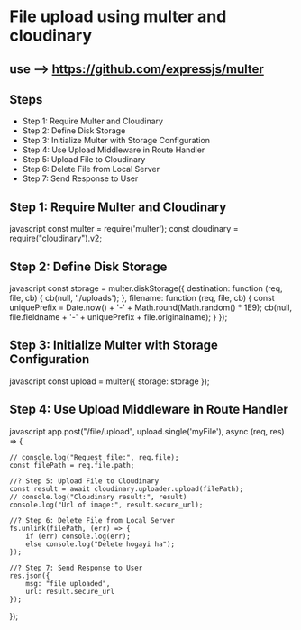 # File upload using multer and cloudinary

## use --> https://github.com/expressjs/multer
## Steps
- Step 1: Require Multer and Cloudinary
- Step 2: Define Disk Storage
- Step 3: Initialize Multer with Storage Configuration
- Step 4: Use Upload Middleware in Route Handler
- Step 5: Upload File to Cloudinary
- Step 6: Delete File from Local Server
- Step 7: Send Response to User



## Step 1: Require Multer and Cloudinary
 javascript
const multer = require('multer');
const cloudinary = require("cloudinary").v2;


## Step 2: Define Disk Storage
 javascript
const storage = multer.diskStorage({
    destination: function (req, file, cb) {
        cb(null, './uploads');
    },
    filename: function (req, file, cb) {
        const uniquePrefix = Date.now() + '-' + Math.round(Math.random() * 1E9);
        cb(null, file.fieldname + '-' + uniquePrefix + file.originalname);
    }
});


## Step 3: Initialize Multer with Storage Configuration
 javascript
const upload = multer({ storage: storage });


## Step 4: Use Upload Middleware in Route Handler
 javascript
app.post("/file/upload", upload.single('myFile'), async (req, res) => {
    
    // console.log("Request file:", req.file);
    const filePath = req.file.path;

    //? Step 5: Upload File to Cloudinary
    const result = await cloudinary.uploader.upload(filePath);
    // console.log("Cloudinary result:", result)
    console.log("Url of image:", result.secure_url);

    //? Step 6: Delete File from Local Server
    fs.unlink(filePath, (err) => {
        if (err) console.log(err);
        else console.log("Delete hogayi ha");
    });

    //? Step 7: Send Response to User
    res.json({
        msg: "file uploaded",
        url: result.secure_url
    });
});